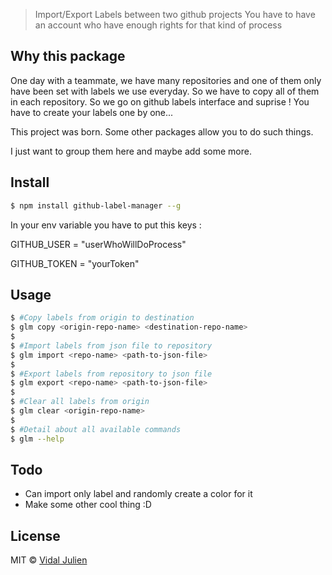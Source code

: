 > Import/Export Labels between two github projects
> You have to have an account who have enough rights for that kind of process

## Why this package

One day with a teammate, we have many repositories and one of them only have been set with 
labels we use everyday. So we have to copy all of them in each repository. So we go on github
labels interface and suprise ! You have to create your labels one by one...

This project was born. Some other packages allow you to do such things.

I just want to group them here and maybe add some more.

## Install

```sh
$ npm install github-label-manager --g
```

In your env variable you have to put this keys :

GITHUB_USER = "userWhoWillDoProcess"

GITHUB_TOKEN = "yourToken"

## Usage

```sh
$ #Copy labels from origin to destination
$ glm copy <origin-repo-name> <destination-repo-name>
$ 
$ #Import labels from json file to repository
$ glm import <repo-name> <path-to-json-file>
$
$ #Export labels from repository to json file  
$ glm export <repo-name> <path-to-json-file>
$
$ #Clear all labels from origin
$ glm clear <origin-repo-name>
$
$ #Detail about all available commands
$ glm --help
```

## Todo

- Can import only label and randomly create a color for it
- Make some other cool thing :D

## License

MIT © [Vidal Julien](http://www.julien-vidal.fr)
